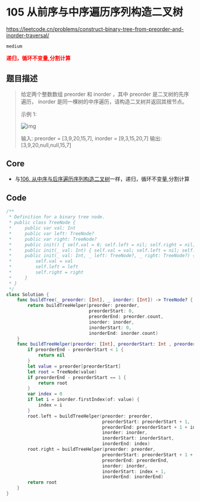 # 105 从前序与中序遍历序列构造二叉树

https://leetcode.cn/problems/construct-binary-tree-from-preorder-and-inorder-traversal/

`medium`

**<font color=red>递归，循环不变量,分割计算</font>**

## 题目描述

> 给定两个整数数组 preorder 和 inorder ，其中 preorder 是二叉树的先序遍历， inorder 是同一棵树的中序遍历，请构造二叉树并返回其根节点。
>
>  
>
> 示例 1:
>
> ![img](https://assets.leetcode.com/uploads/2021/02/19/tree.jpg)
>
> 输入: preorder = [3,9,20,15,7], inorder = [9,3,15,20,7]
> 输出: [3,9,20,null,null,15,7]



## Core

- 与[106. 从中序与后序遍历序列构造二叉树](https://leetcode.cn/problems/construct-binary-tree-from-inorder-and-postorder-traversal/)一样，递归，循环不变量,分割计算



## Code

```swift
/**
 * Definition for a binary tree node.
 * public class TreeNode {
 *     public var val: Int
 *     public var left: TreeNode?
 *     public var right: TreeNode?
 *     public init() { self.val = 0; self.left = nil; self.right = nil; }
 *     public init(_ val: Int) { self.val = val; self.left = nil; self.right = nil; }
 *     public init(_ val: Int, _ left: TreeNode?, _ right: TreeNode?) {
 *         self.val = val
 *         self.left = left
 *         self.right = right
 *     }
 * }
 */
class Solution {
    func buildTree(_ preorder: [Int], _ inorder: [Int]) -> TreeNode? {
        return buildTreeHelper(preorder: preorder, 
                               preorderStart: 0, 
                               preorderEnd: preorder.count, 
                               inorder: inorder, 
                               inorderStart: 0, 
                               inorderEnd: inorder.count)
    }
    func buildTreeHelper(preorder: [Int], preorderStart: Int , preorderEnd: Int, inorder: [Int], inorderStart: Int, inorderEnd: Int) -> TreeNode? {
        if preorderEnd - preorderStart < 1 {
            return nil
        }
        let value = preorder[preorderStart]
        let root = TreeNode(value)
        if preorderEnd - preorderStart == 1 {
            return root
        }
        var index = 0
        if let i = inorder.firstIndex(of: value) {
            index = i
        }
        root.left = buildTreeHelper(preorder: preorder, 
                                    preorderStart: preorderStart + 1, 
                                    preorderEnd: preorderStart + 1 + index - inorderStart, 
                                    inorder: inorder, 
                                    inorderStart: inorderStart, 
                                    inorderEnd: index)
        root.right = buildTreeHelper(preorder: preorder, 
                                    preorderStart: preorderStart + 1 + index - inorderStart, 
                                    preorderEnd: preorderEnd,
                                    inorder: inorder, 
                                    inorderStart: index + 1, 
                                    inorderEnd: inorderEnd)
        return root
    }
}
```

